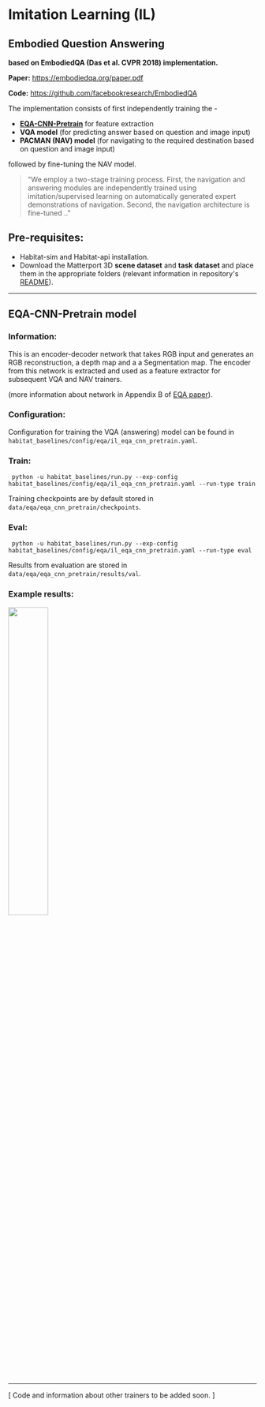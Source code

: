 Imitation Learning (IL)
=======================

## Embodied Question Answering

**based on EmbodiedQA (Das et al. CVPR 2018) implementation.**

**Paper:** https://embodiedqa.org/paper.pdf

**Code:** https://github.com/facebookresearch/EmbodiedQA

The implementation consists of first independently training the -
- **[EQA-CNN-Pretrain](#eqa-cnn-pretrain-model)** for feature extraction
- **VQA model** (for predicting answer based on question and image input)
- **PACMAN (NAV) model** (for navigating to the required destination based on question and image input)

followed by fine-tuning the NAV model.

> "We employ a two-stage training process. First, the navigation and answering modules are independently trained using imitation/supervised learning on automatically generated expert demonstrations of navigation. Second, the navigation architecture is fine-tuned .."

## Pre-requisites:

- Habitat-sim and Habitat-api installation.
- Download the Matterport 3D **scene dataset** and **task dataset** and place them in the appropriate folders (relevant information in repository's [README](https://github.com/facebookresearch/habitat-api/blob/master/README.md)).

---

## EQA-CNN-Pretrain model

### Information:
This is an encoder-decoder network that takes RGB input and generates an RGB reconstruction, a depth map and a a Segmentation map. The encoder from this network is extracted and used as a feature extractor for subsequent VQA and NAV trainers.

(more information about network in Appendix B of [EQA paper](https://embodiedqa.org/paper.pdf)).

### Configuration:

Configuration for training the VQA (answering) model can be found in `habitat_baselines/config/eqa/il_eqa_cnn_pretrain.yaml`.

### Train:

```
 python -u habitat_baselines/run.py --exp-config habitat_baselines/config/eqa/il_eqa_cnn_pretrain.yaml --run-type train
```

Training checkpoints are by default stored in `data/eqa/eqa_cnn_pretrain/checkpoints`.

### Eval:

```
 python -u habitat_baselines/run.py --exp-config habitat_baselines/config/eqa/il_eqa_cnn_pretrain.yaml --run-type eval
```

Results from evaluation are stored in `data/eqa/eqa_cnn_pretrain/results/val`.

### Example results:

<img src="https://user-images.githubusercontent.com/24846546/76339759-6f788b00-62f2-11ea-90e0-a8ac16c34f76.jpg" width=40%>

---

[ Code and information about other trainers to be added soon. ]
